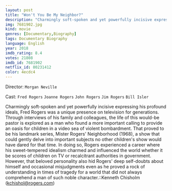 ```yaml
---
layout: post
title: "Won't You Be My Neighbor?"
description: "Charmingly soft-spoken and yet powerfully incisive expressing his profound ideals, Fred Rogers was a unique presence on television for generations. Through interviews of his family and colleagues, the life of this would-be pastor is explored as a man who found a more important calling to provide an oasis for children in a video sea of violent bombardment. That proved to be his landmark series, MisteRogers Neighborhood (1968), a show that could gently delve into important subjects no other children's show would have dared for that time. In doing so, Rogers experienced a career where his swe.."
img: 7681902.jpg
kind: movie
genres: [Documentary,Biography]
tags: Documentary Biography 
language: English
year: 2018
imdb_rating: 8.4
votes: 21808
imdb_id: 7681902
netflix_id: 80231412
color: 4ecdc4
---
```

Director: `Morgan Neville`  

Cast: `Fred Rogers` `Joanne Rogers` `John Rogers` `Jim Rogers` `Bill Isler` 

Charmingly soft-spoken and yet powerfully incisive expressing his profound ideals, Fred Rogers was a unique presence on television for generations. Through interviews of his family and colleagues, the life of this would-be pastor is explored as a man who found a more important calling to provide an oasis for children in a video sea of violent bombardment. That proved to be his landmark series, Mister Rogers' Neighborhood (1968), a show that could gently delve into important subjects no other children's show would have dared for that time. In doing so, Rogers experienced a career where his sweet-tempered idealism charmed and influenced the world whether it be scores of children on TV or recalcitrant authorities in government. However, that beloved personality also hid Rogers' deep self-doubts about himself and occasional misjudgments even as he proved a rock of understanding in times of tragedy for a world that did not always comprehend a man of such noble character.::Kenneth Chisholm (kchishol@rogers.com)